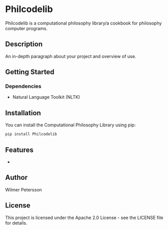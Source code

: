 # Philcodelib

Philcodelib is a computational philosophy library/a cookbook for philosophy computer programs.

## Description

An in-depth paragraph about your project and overview of use.

## Getting Started

### Dependencies
* Natural Language Toolkit (NLTK)

## Installation

You can install the Computational Philosophy Library using pip:

```bash
pip install Philcodelib
```

## Features
*

## Author
Wilmer Petersson

## License
This project is licensed under the Apache 2.0 License - see the LICENSE file for details.
